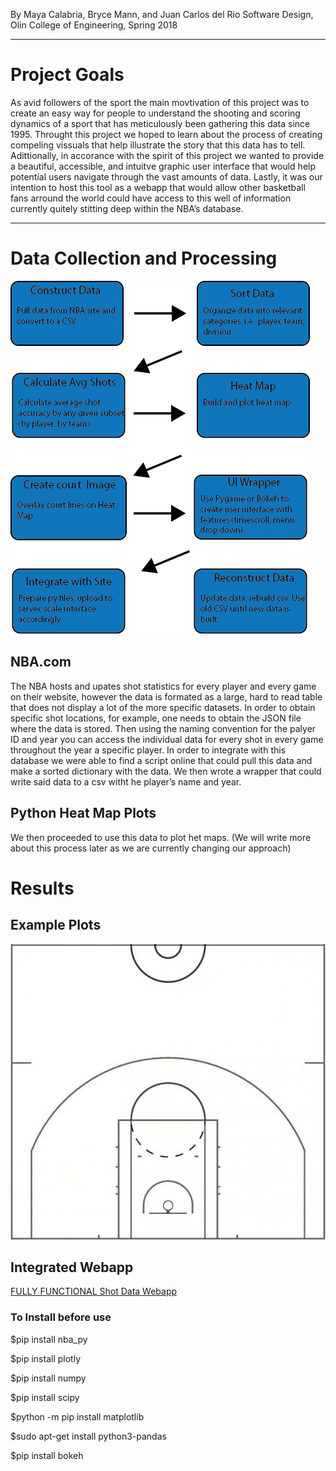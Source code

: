 
By Maya Calabria, Bryce Mann, and Juan Carlos del Rio  Software Design, Olin College of Engineering, Spring 2018

***

# Project Goals

As avid followers of the sport the main movtivation of this project was to create an easy way for people to understand the shooting and scoring dynamics of a sport that has meticulously been gathering this data since 1995. Throught this project we hoped to learn about the process of creating compeling vissuals that help illustrate the story that this data has to tell. Adittionally, in accorance with the spirit of this project we wanted to provide a beautiful, accessible, and intuitve graphic user interface that would help potential users navigate through the vast amounts of data. Lastly, it was our intention to host this tool as a webapp that would allow other basketball fans  arround the world could have access to this well of information currently quitely stitting deep within the NBA’s database. 

***


# Data Collection and Processing


![System Arhitecture](ClassMaterials/updated_architecture_diagram.png)


## NBA.com

The NBA hosts and upates shot statistics for every player and every game on their website, however the data is formated as a large, hard to read table that does not display a lot of the more specific datasets. In order to obtain specific shot locations, for example, one needs to obtain the JSON file where the data is stored. Then using the naming convention for the palyer ID and year you can access the individual data for every shot in every game throughout the year a specific player. In order to integrate with this database we were able to find a script online that could pull this data and make a sorted dictionary with the data. We then wrote a wrapper that could write said data to a csv witht he player’s name and year.

## Python Heat Map Plots

We then proceeded to use this data to plot het maps. (We will write more about this process later as we are currently changing our approach)

# Results

## Example Plots

![NBA Court](half_court.jpg)

## Integrated Webapp

[FULLY FUNCTIONAL Shot Data Webapp](https://www.youtube.com/watch?v=dQw4w9WgXcQ)

### To Install before use

$pip install nba_py

$pip install plotly

$pip install numpy

$pip install scipy

$python -m pip install matplotlib

$sudo apt-get install python3-pandas

$pip install bokeh
